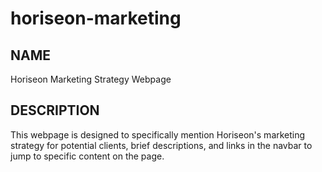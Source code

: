 # horiseon-marketing

## NAME
Horiseon Marketing Strategy Webpage

## DESCRIPTION
This webpage is designed to specifically mention Horiseon's marketing strategy for potential clients, brief descriptions, and links in the navbar to jump to specific content on the page. 